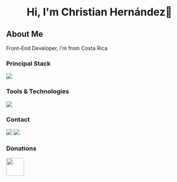 ### 
<h1 align="center">Hi, I'm Christian Hernández👋</h1>

<h2>About Me</h2>
<p>Front-End Developer, i'm from Costa Rica</p>

<h3>Principal Stack</h3> 
<p>
    <img src="https://skillicons.dev/icons?i=html,css,js" />
</p>

<h3>Tools & Technologies</h3>
<p>
    <img src="https://skillicons.dev/icons?i=vscode,git,github,netlify" />
</p>

<h3>Contact</h3>
<p>
  <a href="https://www.linkedin.com/in/christ1anh/"><img src="https://skillicons.dev/icons?i=linkedin" /></a>
  <a href="#"><img src="https://skillicons.dev/icons?i=twitter" /></a>
</p>

<h3>Donations</h3>

<p>
    <a href="https://www.paypal.com/paypalme/christianhdz02"><img width="48px" src="https://cdn.icon-icons.com/icons2/1195/PNG/512/1490889684-paypal_82515.png"></a>
</p>
